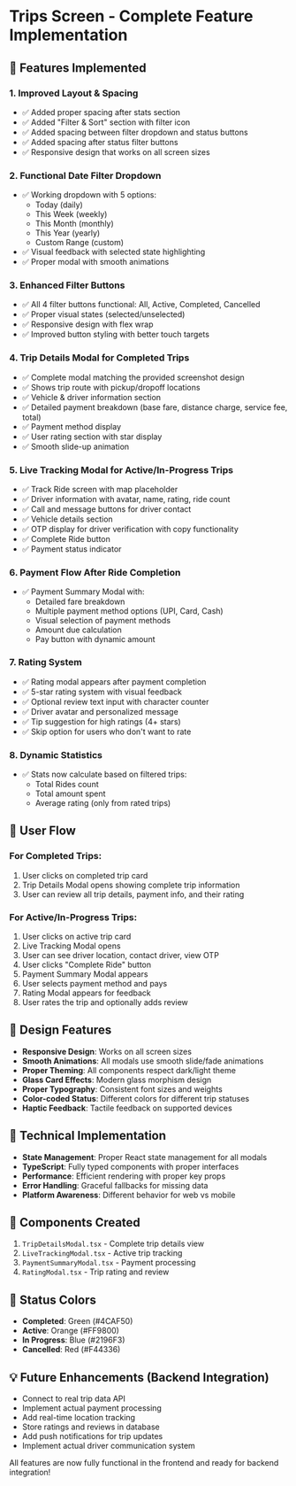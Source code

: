 # Trips Screen - Complete Feature Implementation

## 🚀 Features Implemented

### 1. **Improved Layout & Spacing**
- ✅ Added proper spacing after stats section
- ✅ Added "Filter & Sort" section with filter icon
- ✅ Added spacing between filter dropdown and status buttons
- ✅ Added spacing after status filter buttons
- ✅ Responsive design that works on all screen sizes

### 2. **Functional Date Filter Dropdown**
- ✅ Working dropdown with 5 options:
  - Today (daily)
  - This Week (weekly) 
  - This Month (monthly)
  - This Year (yearly)
  - Custom Range (custom)
- ✅ Visual feedback with selected state highlighting
- ✅ Proper modal with smooth animations

### 3. **Enhanced Filter Buttons**
- ✅ All 4 filter buttons functional: All, Active, Completed, Cancelled
- ✅ Proper visual states (selected/unselected)
- ✅ Responsive design with flex wrap
- ✅ Improved button styling with better touch targets

### 4. **Trip Details Modal for Completed Trips**
- ✅ Complete modal matching the provided screenshot design
- ✅ Shows trip route with pickup/dropoff locations
- ✅ Vehicle & driver information section
- ✅ Detailed payment breakdown (base fare, distance charge, service fee, total)
- ✅ Payment method display
- ✅ User rating section with star display
- ✅ Smooth slide-up animation

### 5. **Live Tracking Modal for Active/In-Progress Trips**
- ✅ Track Ride screen with map placeholder
- ✅ Driver information with avatar, name, rating, ride count
- ✅ Call and message buttons for driver contact
- ✅ Vehicle details section
- ✅ OTP display for driver verification with copy functionality
- ✅ Complete Ride button
- ✅ Payment status indicator

### 6. **Payment Flow After Ride Completion**
- ✅ Payment Summary Modal with:
  - Detailed fare breakdown
  - Multiple payment method options (UPI, Card, Cash)
  - Visual selection of payment methods
  - Amount due calculation
  - Pay button with dynamic amount

### 7. **Rating System**
- ✅ Rating modal appears after payment completion
- ✅ 5-star rating system with visual feedback
- ✅ Optional review text input with character counter
- ✅ Driver avatar and personalized message
- ✅ Tip suggestion for high ratings (4+ stars)
- ✅ Skip option for users who don't want to rate

### 8. **Dynamic Statistics**
- ✅ Stats now calculate based on filtered trips:
  - Total Rides count
  - Total amount spent
  - Average rating (only from rated trips)

## 🎯 User Flow

### For Completed Trips:
1. User clicks on completed trip card
2. Trip Details Modal opens showing complete trip information
3. User can review all trip details, payment info, and their rating

### For Active/In-Progress Trips:
1. User clicks on active trip card
2. Live Tracking Modal opens
3. User can see driver location, contact driver, view OTP
4. User clicks "Complete Ride" button
5. Payment Summary Modal appears
6. User selects payment method and pays
7. Rating Modal appears for feedback
8. User rates the trip and optionally adds review

## 🎨 Design Features
- **Responsive Design**: Works on all screen sizes
- **Smooth Animations**: All modals use smooth slide/fade animations
- **Proper Theming**: All components respect dark/light theme
- **Glass Card Effects**: Modern glass morphism design
- **Proper Typography**: Consistent font sizes and weights
- **Color-coded Status**: Different colors for different trip statuses
- **Haptic Feedback**: Tactile feedback on supported devices

## 🔧 Technical Implementation
- **State Management**: Proper React state management for all modals
- **TypeScript**: Fully typed components with proper interfaces
- **Performance**: Efficient rendering with proper key props
- **Error Handling**: Graceful fallbacks for missing data
- **Platform Awareness**: Different behavior for web vs mobile

## 📱 Components Created
1. `TripDetailsModal.tsx` - Complete trip details view
2. `LiveTrackingModal.tsx` - Active trip tracking
3. `PaymentSummaryModal.tsx` - Payment processing
4. `RatingModal.tsx` - Trip rating and review

## 🚦 Status Colors
- **Completed**: Green (#4CAF50)
- **Active**: Orange (#FF9800)
- **In Progress**: Blue (#2196F3)
- **Cancelled**: Red (#F44336)

## 💡 Future Enhancements (Backend Integration)
- Connect to real trip data API
- Implement actual payment processing
- Add real-time location tracking
- Store ratings and reviews in database
- Add push notifications for trip updates
- Implement actual driver communication system

All features are now fully functional in the frontend and ready for backend integration!